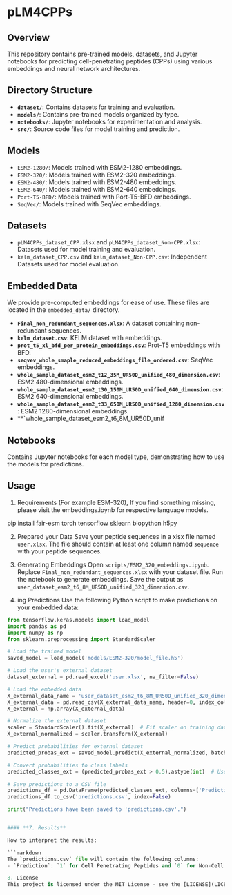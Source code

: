 # pLM4CPPs

## Overview
This repository contains pre-trained models, datasets, and Jupyter notebooks for predicting cell-penetrating peptides (CPPs) using various embeddings and neural network architectures.

## Directory Structure
- **`dataset/`**: Contains datasets for training and evaluation.
- **`models/`**: Contains pre-trained models organized by type.
- **`notebooks/`**: Jupyter notebooks for experimentation and analysis.
- **`src/`**: Source code files for model training and prediction.

## Models
- `ESM2-1280/`: Models trained with ESM2-1280 embeddings.
- `ESM2-320/`: Models trained with ESM2-320 embeddings.
- `ESM2-480/`: Models trained with ESM2-480 embeddings.
- `ESM2-640/`: Models trained with ESM2-640 embeddings.
- `Port-T5-BFD/`: Models trained with Port-T5-BFD embeddings.
- `SeqVec/`: Models trained with SeqVec embeddings.

## Datasets
- `pLM4CPPs_dataset_CPP.xlsx` and `pLM4CPPs_dataset_Non-CPP.xlsx`: Datasets used for model training and evaluation.
- `kelm_dataset_CPP.csv` and `kelm_dataset_Non-CPP.csv`: Independent Datasets used for model evaluation.

## Embedded Data
We provide pre-computed embeddings for ease of use. These files are located in the `embedded_data/` directory.

- **`Final_non_redundant_sequences.xlsx`**: A dataset containing non-redundant sequences.
- **`kelm_dataset.csv`**: KELM dataset with embeddings.
- **`prot_t5_xl_bfd_per_protein_embeddings.csv`**: Prot-T5 embeddings with BFD.
- **`seqvev_whole_smaple_reduced_embeddings_file_ordered.csv`**: SeqVec embeddings.
- **`whole_sample_dataset_esm2_t12_35M_UR50D_unified_480_dimension.csv`**: ESM2 480-dimensional embeddings.
- **`whole_sample_dataset_esm2_t30_150M_UR50D_unified_640_dimension.csv`**: ESM2 640-dimensional embeddings.
- **`whole_sample_dataset_esm2_t33_650M_UR50D_unified_1280_dimension.csv`**: ESM2 1280-dimensional embeddings.
- **`whole_sample_dataset_esm2_t6_8M_UR50D_unif

## Notebooks
Contains Jupyter notebooks for each model type, demonstrating how to use the models for predictions.

## Usage

1. Requirements (For example ESM-320), If you find something missing, please visit the embeddings.ipynb for respective language models.

pip install fair-esm torch tensorflow sklearn biopython h5py

2. Prepared your Data
Save your peptide sequences in a xlsx file named `user.xlsx`. The file should contain at least one column named `sequence` with your peptide sequences.

3. Generating Embeddings
	Open `scripts/ESM2_320_embeddings.ipynb`.
	Replace `Final_non_redundant_sequences.xlsx` with your dataset file.
	Run the notebook to generate embeddings.
	Save the output as `user_dataset_esm2_t6_8M_UR50D_unified_320_dimension.csv`.

4. ing Predictions
Use the following Python script to make predictions on your embedded data:

```python
from tensorflow.keras.models import load_model
import pandas as pd
import numpy as np
from sklearn.preprocessing import StandardScaler

# Load the trained model
saved_model = load_model('models/ESM2-320/model_file.h5')

# Load the user's external dataset
dataset_external = pd.read_excel('user.xlsx', na_filter=False)

# Load the embedded data
X_external_data_name = 'user_dataset_esm2_t6_8M_UR50D_unified_320_dimension.csv'
X_external_data = pd.read_csv(X_external_data_name, header=0, index_col=0, delimiter=',')
X_external = np.array(X_external_data)

# Normalize the external dataset
scaler = StandardScaler().fit(X_external)  # Fit scaler on training data if available
X_external_normalized = scaler.transform(X_external)

# Predict probabilities for external dataset
predicted_probas_ext = saved_model.predict(X_external_normalized, batch_size=32)

# Convert probabilities to class labels
predicted_classes_ext = (predicted_probas_ext > 0.5).astype(int)  # Use 0.5 as a default threshold

# Save predictions to a CSV file
predictions_df = pd.DataFrame(predicted_classes_ext, columns=['Prediction'])
predictions_df.to_csv('predictions.csv', index=False)

print("Predictions have been saved to 'predictions.csv'.")


#### **7. Results**

How to interpret the results:

```markdown
The `predictions.csv` file will contain the following columns:
- `Prediction`: `1` for Cell Penetrating Peptides and `0` for Non-Cell Penetrating Peptides.

8. License
This project is licensed under the MIT License - see the [LICENSE](LICENSE) file for details.
